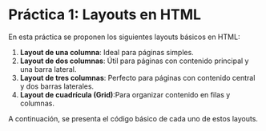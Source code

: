 # Práctica 1: Layouts en HTML

En esta práctica se proponen los siguientes layouts básicos en HTML:

1. **Layout de una columna**: Ideal para páginas simples.
2. **Layout de dos columnas**: Útil para páginas con contenido principal y una barra lateral.
3. **Layout de tres columnas**: Perfecto para páginas con contenido central y dos barras laterales.
4. **Layout de cuadrícula (Grid)**:Para organizar contenido en filas y columnas.

A continuación, se presenta el código básico de cada uno de estos layouts.
